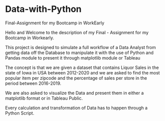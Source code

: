 # Data-with-Python
Final-Assignment for my Bootcamp in WorkEarly

Hello and Welcome to the description of my Final - Assignment
for my Bootcamp in Workearly.

This project is designed to simulate a full workflow of a Data Analyst from getting data off the Database
to manipulate it with the use of Python and Pandas module to present it through matplotlib module or Tableau

The concept is that we are given a dataset that contains Liquor Sales in the state of Iowa in USA
between 2012-2020 and we are asked to find the most popular item per zipcode and the percentage of sales
per store in the period between 2016-2019.

We are also asked to visualize the Data and present them in either a matplotlib format or in Tableau Public.

Every calculation and transformation of Data has to happen through a Python Script.

